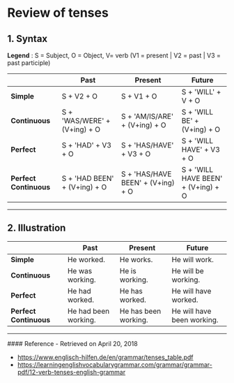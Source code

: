 # Review of tenses

## 1. Syntax
<strong>Legend</strong> : S = Subject, O = Object, V= verb (V1 = present | V2 = past | V3 = past participle)  

|  | Past  | Present | Future |
 ------------- | ------------- | ------------- | -------------
 **Simple**  | S + V2 + O | S + V1 + O  | S + 'WILL' + V + O
 **Continuous**  | S + 'WAS/WERE' + (V+ing) + O | S + 'AM/IS/ARE' + (V+ing) + O  | S + 'WILL BE' + (V+ing) + O
 **Perfect**  | S + 'HAD' + V3 + O | S + 'HAS/HAVE' + V3 + O | S + 'WILL HAVE' + V3 + O 
 **Perfect Continuous**  | S + 'HAD BEEN' + (V+ing) + O | S + 'HAS/HAVE BEEN' + (V+ing) + O  | S + 'WILL HAVE BEEN' + (V+ing) + O
 
 <hr>
 
 ## 2. Illustration
 
 |  | Past  | Present | Future |
 ------------- | ------------- | ------------- | -------------
 **Simple**  | He worked. | He works.  | He will work.
 **Continuous**  | He was working. | He is working.  | He will be working.
 **Perfect**  | He had worked. | He has worked. | He will have worked.
 **Perfect Continuous**  | He had been working. | He has been working. | He will have been working.
 
 <hr>
 #### Reference - Retrieved on April 20, 2018

* https://www.englisch-hilfen.de/en/grammar/tenses_table.pdf  
* https://learningenglishvocabularygrammar.com/grammar/grammar-pdf/12-verb-tenses-english-grammar
